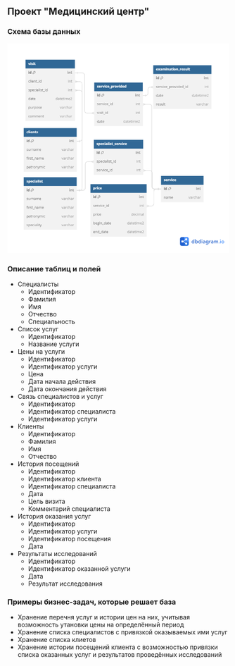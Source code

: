 ## Проект "Медицинский центр"

### Схема базы данных
![Схема базы данных](/images/db_diagram.png)

### Описание таблиц и полей
* Специалисты
    * Идентификатор
    * Фамилия
    * Имя
    * Отчество
    * Специальность
* Список услуг
    * Идентификатор
    * Название услуги
* Цены на услуги
    * Идентификатор
    * Идентификатор услуги
    * Цена
    * Дата начала действия
    * Дата окончания действия
* Связь специалистов и услуг
    * Идентификатор
    * Идентификатор специалиста
    * Идентификатор услуги
* Клиенты
    * Идентификатор
    * Фамилия
    * Имя
    * Отчество
* История посещений
    * Идентификатор
    * Идентификатор клиента
    * Идентификатор специалиста
    * Дата
    * Цель визита
    * Комментарий специалиста
* История оказания услуг
    * Идентификатор
    * Идентификатор услуги
    * Идентификатор посещения
    * Дата
* Результаты исследований
    * Идентификатор
    * Идентификатор оказанной услуги
    * Дата
    * Результат исследования

### Примеры бизнес-задач, которые решает база
* Хранение перечня услуг и истории цен на них, учитывая возможность утановки цены на определённый период
* Хранение списка специалистов с привязкой оказываемых ими услуг
* Хранение списка клиетов
* Хранение истории посещений клиента с возможностью привязки списка оказанных услуг и результатов проведённых исследований